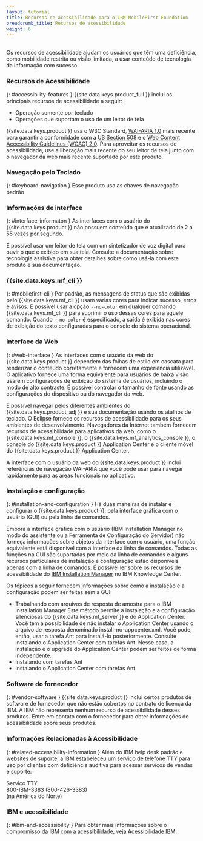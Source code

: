 ```yaml
---
layout: tutorial
title: Recursos de acessibilidade para o IBM MobileFirst Foundation
breadcrumb_title: Recursos de acessibilidade
weight: 6
---
```

<!-- NLS_CHARSET=UTF-8 -->
<br/>
Os recursos de acessibilidade ajudam os usuários que têm uma deficiência, como mobilidade restrita ou visão limitada, a usar conteúdo de tecnologia da informação com sucesso.

### Recursos de Acessibilidade
{: #accessibility-features }
{{site.data.keys.product_full }}
inclui os principais recursos de acessibilidade a seguir:

* Operação somente por teclado
* Operações que suportam o uso de um leitor de tela

{{site.data.keys.product }}
usa o W3C Standard, [WAI-ARIA
1.0](http://www.w3.org/TR/wai-aria/) mais recente para garantir a conformidade com a
[US
Section 508](http://www.access-board.gov/guidelines-and-standards/communications-and-it/about-the-section-508-standards/section-508-standards) e o [Web Content Accessibility Guidelines (WCAG) 2.0](http://www.w3.org/TR/WCAG20/). Para
aproveitar os recursos de acessibilidade, use a liberação mais
recente do seu leitor de tela junto com o navegador da web mais
recente suportado por este produto.

### Navegação pelo Teclado
{: #keyboard-navigation }
Esse produto usa as chaves de navegação padrão

### Informações de interface
{: #interface-informaton }
As
interfaces com o usuário do
{{site.data.keys.product }}
não possuem conteúdo que é atualizado de 2 a 55 vezes por segundo.

É possível usar um leitor de tela com um sintetizador de voz digital para ouvir o que é exibido em sua tela. Consulte a documentação sobre tecnologia assistiva para obter detalhes sobre como usá-la com este produto e sua documentação.

### {{site.data.keys.mf_cli }}
{: #mobilefirst-cli }
Por padrão, as mensagens de status que são exibidas pelo {{site.data.keys.mf_cli }} usam
várias cores para indicar sucesso, erros e avisos. É possível usar a opção `--no-color` em qualquer comando {{site.data.keys.mf_cli }} para suprimir o uso dessas cores para aquele comando. Quando `--no-color` é especificado, a saída é exibida nas cores de exibição do texto configuradas para o console do sistema operacional.

### interface da Web 
{: #web-interface }
As interfaces com o usuário da web do
{{site.data.keys.product }}
dependem das folhas de estilo em cascata para renderizar o conteúdo
corretamente e fornecem uma experiência utilizável. O aplicativo
fornece uma forma equivalente para usuários de baixa visão usarem
configurações de exibição do sistema de usuários, incluindo o modo de
alto contraste. É possível controlar o tamanho de fonte usando as configurações do dispositivo ou do navegador da
web.

É possível navegar pelos diferentes ambientes do
{{site.data.keys.product_adj }}
e sua documentação usando os atalhos de teclado. O Eclipse
fornece os recursos de acessibilidade para os seus ambientes
de desenvolvimento. Navegadores da Internet também fornecem recursos de acessibilidade para aplicativos da web, como o {{site.data.keys.mf_console }}, o {{site.data.keys.mf_analytics_console }}, o console do {{site.data.keys.product }} Application Center e o cliente móvel do {{site.data.keys.product }} Application Center.

A
interface com o usuário da web do
{{site.data.keys.product }}
inclui referências de navegação WAI-ARIA que você pode
usar para navegar rapidamente para as áreas funcionais no
aplicativo.

### Instalação e configuração
{: #installation-and-configuration }
Há duas maneiras de instalar e configurar o {{site.data.keys.product }}:
pela interface gráfica com o usuário (GUI) ou pela linha de comandos.

Embora a interface gráfica com o usuário (IBM Installation Manager no modo do assistente ou a Ferramenta de
Configuração do Servidor) não forneça informações sobre objetos da interface com o usuário, uma função equivalente
está disponível com a interface da linha de comandos. Todas as funções na GUI são suportadas por meio da
linha de comandos e alguns recursos particulares de instalação e configuração estão disponíveis apenas com
a linha de comandos. É possível ler sobre os recursos de acessibilidade do [IBM Installation Manager](http://www.ibm.com/support/knowledgecenter/SSDV2W/im_family_welcome.html?lang=en&view=kc) no IBM Knowledge Center.

Os tópicos a seguir fornecem informações sobre como a instalação e a configuração
podem ser feitas sem a GUI:

* Trabalhando com arquivos de resposta de amostra para o IBM Installation Manager
Este método permite a instalação e a configuração silenciosas do {{site.data.keys.mf_server }} e do Application Center. Você tem a possibilidade de não instalar o Application Center usando o arquivo de resposta denominado install-no-appcenter.xml. Você pode, então, usar a tarefa Ant
para instalá-lo posteriormente. Consulte Instalando o Application Center com tarefas Ant. Nesse caso, a instalação e o upgrade do Application Center podem ser feitos de forma independente.
* Instalando com tarefas Ant
* Instalando o Application Center com tarefas Ant

### Software do fornecedor
{: #vendor-software }
{{site.data.keys.product }} inclui certos produtos de software de fornecedor que não estão cobertos
no contrato de licença da IBM. A IBM não representa nenhum recurso de acessibilidade
desses produtos. Entre em contato com o fornecedor para obter informações de acessibilidade sobre seus produtos.

### Informações Relacionadas à Acessibilidade
{: #related-accessibility-information }
Além do IBM help desk padrão e websites de suporte, a IBM estabeleceu um serviço de telefone TTY
para uso por clientes com deficiência auditiva para acessar serviços de vendas e suporte:

Serviço TTY  
800-IBM-3383 (800-426-3383)  
(na América do Norte)

### IBM e acessibilidade
{: #ibm-and-accessibility }
Para obter mais informações sobre o compromisso da
IBM com a acessibilidade, veja [Acessibilidade IBM](http://www.ibm.com/able).


